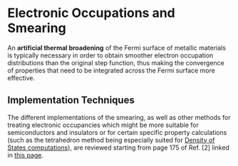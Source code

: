 # Electronic Occupations and Smearing

An **artificial thermal broadening** of the Fermi surface of metallic materials is typically necessary in order to obtain smoother electron occupation distributions than the original step function,  thus making the convergence of properties that need to be integrated across the Fermi surface more effective. 

## Implementation Techniques

The different implementations of the smearing, as well as other methods for treating electronic occupancies which might be more suitable for semiconductors and insulators or for certain specific property calculations (such as the tetrahedron method being especially suited for [Density of States computations](../../../tutorials/dft/electronic/density-of-states.md)), are reviewed starting from page 175 of Ref. [2] linked in [this page](../../../software-directory/modeling/vasp/overview.md).
